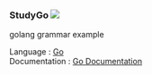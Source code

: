 
### StudyGo <img src="https://img.shields.io/badge/Go-00ADD8?style=flat-square&logoColor=white"/>
golang grammar example  



Language :  [Go](https://golang.org)  
Documentation : [Go Documentation](https://golang.org/doc)

